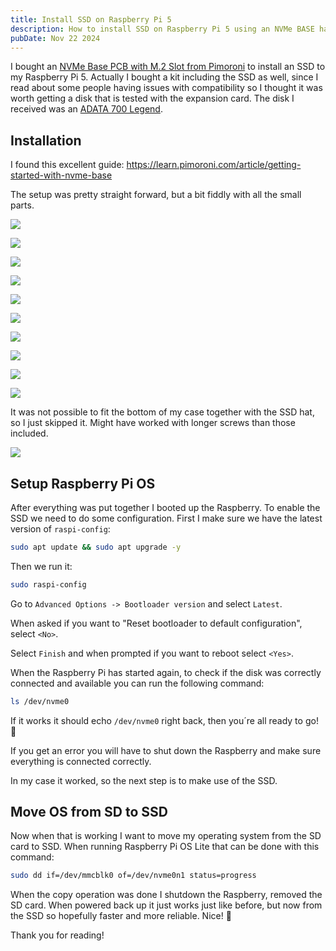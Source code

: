 ```yaml
---
title: Install SSD on Raspberry Pi 5
description: How to install SSD on Raspberry Pi 5 using an NVMe BASE hat
pubDate: Nov 22 2024
---
```


I bought an [NVMe Base PCB with M.2 Slot from Pimoroni](https://shop.pimoroni.com/products/nvme-base?variant=41219587178579) to install an SSD to my Raspberry Pi 5. Actually I bought a kit including the SSD as well, since I read about some people having issues with compatibility so I thought it was worth getting a disk that is tested with the expansion card. The disk I received was an [ADATA 700 Legend](https://www.adata.com/en/consumer/category/ssds/solid-state-drives-legend-700/).
## Installation

I found this excellent guide:
https://learn.pimoroni.com/article/getting-started-with-nvme-base

The setup was pretty straight forward, but a bit fiddly with all the small parts. 

![](images/rpi-ssd-1.jpg)

![](images/rpi-ssd-2.jpg)

![](images/rpi-ssd-3.jpg)

![](images/rpi-ssd-4.jpg)

![](images/rpi-ssd-5.jpg)

![](images/rpi-ssd-6.jpg)

![](images/rpi-ssd-7.jpg)

![](images/rpi-ssd-8.jpg)

![](images/rpi-ssd-9.jpg)

![](images/rpi-ssd-10.jpg)

It was not possible to fit the bottom of my case together with the SSD hat, so I just skipped it. Might have worked with longer screws than those included.

![](images/rpi-ssd-11.jpg)
## Setup Raspberry Pi OS

After everything was put together I booted up the Raspberry. To enable the SSD we need to do some configuration. First I make sure we have the latest version of `raspi-config`:

``` bash
sudo apt update && sudo apt upgrade -y
```

Then we run it:

``` bash
sudo raspi-config
```

Go to `Advanced Options -> Bootloader version` and select `Latest`. 

When asked if you want to "Reset bootloader to default configuration", select `<No>`.

Select `Finish` and when prompted if you want to reboot select `<Yes>`.

When the Raspberry Pi has started again, to check if the disk was correctly connected and available you can run the following command:

``` bash
ls /dev/nvme0
```

If it works it should echo `/dev/nvme0` right back, then you´re all ready to go! 🎉

If you get an error you will have to shut down the Raspberry and make sure everything is connected correctly.

In my case it worked, so the next step is to make use of the SSD.
## Move OS from SD to SSD

Now when that is working I want to move my operating system from the SD card to SSD. When running Raspberry Pi OS Lite that can be done with this command:

``` bash
sudo dd if=/dev/mmcblk0 of=/dev/nvme0n1 status=progress
```

When the copy operation was done I shutdown the Raspberry, removed the SD card. When powered back up it just works just like before, but now from the SSD so hopefully faster and more reliable. Nice! 🥳

Thank you for reading!






